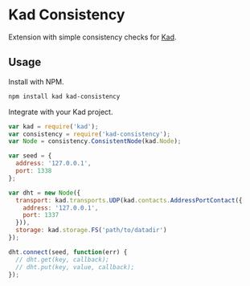 Kad Consistency
=============

Extension with simple consistency checks for
[Kad](https://github.com/gordonwritescode/kad).

Usage
-----

Install with NPM.

```bash
npm install kad kad-consistency
```

Integrate with your Kad project.

```js
var kad = require('kad');
var consistency = require('kad-consistency');
var Node = consistency.ConsistentNode(kad.Node);

var seed = {
  address: '127.0.0.1',
  port: 1338
};

var dht = new Node({
  transport: kad.transports.UDP(kad.contacts.AddressPortContact({
    address: '127.0.0.1',
    port: 1337
  })),
  storage: kad.storage.FS('path/to/datadir')
});

dht.connect(seed, function(err) {
  // dht.get(key, callback);
  // dht.put(key, value, callback);
});
```

